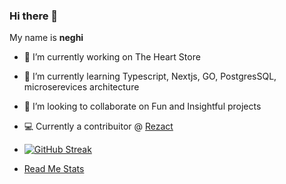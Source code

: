 ### Hi there 👋


My name is **neghi** 

- 🔭 I’m currently working on The Heart Store
- 🌱 I’m currently learning Typescript, Nextjs, GO, PostgresSQL, microserevices architecture
- 👯 I’m looking to collaborate on Fun and Insightful projects
- 💻 Currently a contribuitor @ [Rezact](https://rezact.io)

- [![GitHub Streak](https://github-readme-streak-stats.herokuapp.com?user=neghi14&theme=dark&hide_border=true&date_format=j%20M%5B%20Y%5D)](https://git.io/streak-stats)

- [Read Me Stats](https://github-readme-stats.vercel.app/api?username=neghi14)
<!--- 🤔 I’m looking for help with ...
- 💬 Ask me about ...
- 📫 How to reach me
- 😄 Pronouns: ...
- ⚡ Fun fact: ... >
